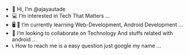 - 🙏 Hi, I’m @ajayautade
- 💻 I’m interested in Tech That Matters ...
- 🖥 📲 I’m currently learning Web-Development, Android Development ...
- 🧲 I’m looking to collaborate on Technology And stuffs related with android ...
- 📞 How to reach me is a easy question just google my name ...

<!---
ajayautade/ajayautade is a ✨ special ✨ repository because its `README.md` (this file) appears on your GitHub profile.
You can click the Preview link to take a look at your changes.
--->
